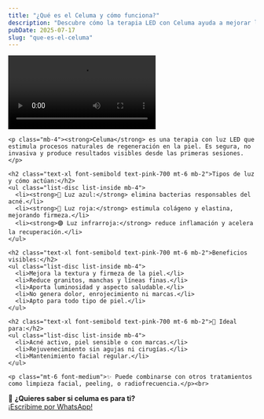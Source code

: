 ```yaml
---
title: "¿Qué es el Celuma y cómo funciona?"
description: "Descubre cómo la terapia LED con Celuma ayuda a mejorar la piel, reducir acné y signos de envejecimiento."
pubDate: 2025-07-17
slug: "que-es-el-celuma"
---
```


<section class="bg-white py-10 px-6">
  

<div class="w-full max-w-2xl aspect-video mx-auto mb-6 rounded-2xl overflow-hidden shadow-md">
  <video 
    src="/videos/celuma.mp4" 
    controls 
    class="w-full h-full object-cover"
  >
    Tu navegador no soporta la reproducción de video.
  </video>
</div>


  <div class="max-w-2xl mx-auto text-gray-700 text-[17px] leading-relaxed">

    <p class="mb-4"><strong>Celuma</strong> es una terapia con luz LED que estimula procesos naturales de regeneración en la piel. Es segura, no invasiva y produce resultados visibles desde las primeras sesiones.</p>

    <h2 class="text-xl font-semibold text-pink-700 mt-6 mb-2">Tipos de luz y cómo actúan:</h2>
    <ul class="list-disc list-inside mb-4">
      <li><strong>🔵 Luz azul:</strong> elimina bacterias responsables del acné.</li>
      <li><strong>🔴 Luz roja:</strong> estimula colágeno y elastina, mejorando firmeza.</li>
      <li><strong>🟣 Luz infrarroja:</strong> reduce inflamación y acelera la recuperación.</li>
    </ul>

    <h2 class="text-xl font-semibold text-pink-700 mt-6 mb-2">Beneficios visibles:</h2>
    <ul class="list-disc list-inside mb-4">
      <li>Mejora la textura y firmeza de la piel.</li>
      <li>Reduce granitos, manchas y líneas finas.</li>
      <li>Aporta luminosidad y aspecto saludable.</li>
      <li>No genera dolor, enrojecimiento ni marcas.</li>
      <li>Apto para todo tipo de piel.</li>
    </ul>

    <h2 class="text-xl font-semibold text-pink-700 mt-6 mb-2">📌 Ideal para:</h2>
    <ul class="list-disc list-inside mb-4">
      <li>Acné activo, piel sensible o con marcas.</li>
      <li>Rejuvenecimiento sin agujas ni cirugías.</li>
      <li>Mantenimiento facial regular.</li>
    </ul>

    <p class="mt-6 font-medium">✨ Puede combinarse con otros tratamientos como limpieza facial, peeling, o radiofrecuencia.</p><br>
  </div>

  <p class="text-center mt-6">
        📲 <strong>¿Quieres saber si celuma es para ti?</strong><br>
        <a href="https://wa.me/18099582261" class="inline-block mt-2 px-4 py-2 bg-pink-600 text-white rounded-lg hover:bg-pink-700 transition">
          ¡Escribime por WhatsApp! </a>
  </div>
</section>
